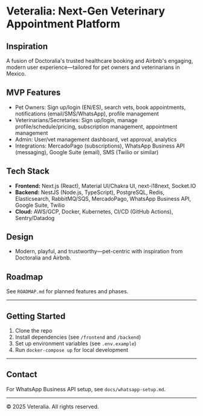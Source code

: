 # Veteralia: Next-Gen Veterinary Appointment Platform

## Inspiration
A fusion of Doctoralia's trusted healthcare booking and Airbnb's engaging, modern user experience—tailored for pet owners and veterinarians in Mexico.

## MVP Features
- Pet Owners: Sign up/login (EN/ES), search vets, book appointments, notifications (email/SMS/WhatsApp), profile management
- Veterinarians/Secretaries: Sign up/login, manage profile/schedule/pricing, subscription management, appointment management
- Admin: User/vet management dashboard, vet approval, analytics
- Integrations: MercadoPago (subscriptions), WhatsApp Business API (messaging), Google Suite (email), SMS (Twilio or similar)

## Tech Stack
- **Frontend:** Next.js (React), Material UI/Chakra UI, next-i18next, Socket.IO
- **Backend:** NestJS (Node.js, TypeScript), PostgreSQL, Redis, Elasticsearch, RabbitMQ/SQS, MercadoPago, WhatsApp Business API, Google Suite, Twilio
- **Cloud:** AWS/GCP, Docker, Kubernetes, CI/CD (GitHub Actions), Sentry/Datadog

## Design
- Modern, playful, and trustworthy—pet-centric with inspiration from Doctoralia and Airbnb.

## Roadmap
See `ROADMAP.md` for planned features and phases.

---

## Getting Started
1. Clone the repo
2. Install dependencies (see `/frontend` and `/backend`)
3. Set up environment variables (see `.env.example`)
4. Run `docker-compose up` for local development

---

## Contact
For WhatsApp Business API setup, see `docs/whatsapp-setup.md`.

---

© 2025 Veteralia. All rights reserved.

